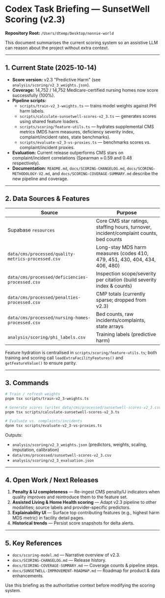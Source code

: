 # Codex Task Briefing — SunsetWell Scoring (v2.3)

**Repository Root:** `/Users/dtemp/Desktop/nonnie-world`

This document summarises the current scoring system so an assistive LLM can reason about the project without extra context.

---

## 1. Current State (2025‑10‑14)

- **Score version:** v2.3 "Predictive Harm" (see `analysis/scoring/v2_3_weights.json`).
- **Coverage:** 14,752 / 14,752 Medicare-certified nursing homes now score successfully (100%).
- **Pipeline scripts:**
  - `scripts/train-v2_3-weights.ts` — trains model weights against PHI harm labels.
  - `scripts/calculate-sunsetwell-scores-v2_3.ts` — generates scores using shared feature loaders.
  - `scripts/scoring/feature-utils.ts` — hydrates supplemental CMS metrics (MDS harm measures, deficiency severity index, complaint/incident rates, state benchmarks).
  - `scripts/evaluate-v2_3-vs-proxies.ts` — benchmarks scores vs. complaint/incident proxies.
- **Evaluation:** Current release outperforms CMS stars on complaint/incident correlations (Spearman ≈ 0.59 and 0.48 respectively).
- **Documentation:** `README.md`, `docs/SCORING-CHANGELOG.md`, `docs/SCORING-METHODOLOGY-V2.md`, and `docs/SCORING-COVERAGE-SUMMARY.md` describe the new pipeline and coverage.

---

## 2. Data Sources & Features

| Source | Purpose |
| --- | --- |
| Supabase `resources` | Core CMS star ratings, staffing hours, turnover, incident/complaint counts, bed counts |
| `data/cms/processed/quality-metrics-processed.csv` | Long-stay MDS harm measures (codes 410, 479, 451, 430, 404, 434, 406, 480) |
| `data/cms/processed/deficiencies-processed.csv` | Inspection scope/severity per citation (build severity index & counts) |
| `data/cms/processed/penalties-processed.csv` | CMP totals (currently sparse; dropped from v2.3) |
| `data/cms/processed/nursing-homes-processed.csv` | Bed counts, raw incidents/complaints, state arrays |
| `analysis/scoring/phi_labels.csv` | Training labels (predictive harm)

Feature hydration is centralised in `scripts/scoring/feature-utils.ts`; both training and scoring call `loadExtraFacilityFeatures()` and `getFeatureValue()` to ensure parity.

---

## 3. Commands

```bash
# Train / refresh weights
pnpm tsx scripts/train-v2_3-weights.ts

# Generate scores (writes data/cms/processed/sunsetwell-scores-v2_3.csv)
pnpm tsx scripts/calculate-sunsetwell-scores-v2_3.ts

# Evaluate vs. complaints/incidents
dpnm tsx scripts/evaluate-v2_3-vs-proxies.ts
```

Outputs:
- `analysis/scoring/v2_3_weights.json` (predictors, weights, scaling, imputation, calibration)
- `data/cms/processed/sunsetwell-scores-v2_3.csv`
- `analysis/scoring/v2_3_evaluation.json`

---

## 4. Open Work / Next Releases

1. **Penalty & IJ completeness** — Re-ingest CMS penalty/IJ indicators when quality improves and reintroduce them to the feature set.
2. **Assisted Living & Home Health scoring** — Adapt v2.3 pipeline to other modalities; source labels and provider-specific predictors.
3. **Explainability UI** — Surface top contributing features (e.g., highest harm MDS metric) in facility detail pages.
4. **Historical trends** — Persist score snapshots for delta alerts.

---

## 5. Key References

- `docs/scoring-model.md` — Narrative overview of v2.3.
- `docs/SCORING-CHANGELOG.md` — Release history.
- `docs/SCORING-COVERAGE-SUMMARY.md` — Coverage counts & pipeline steps.
- `docs/SUNSETWELL-IMPROVEMENT-ROADMAP.md` — Roadmap for product & data enhancements.

Use this briefing as the authoritative context before modifying the scoring system.
